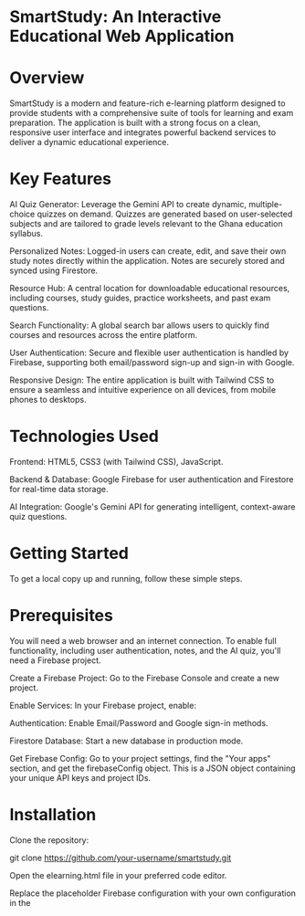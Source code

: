 # SmartStudy: An Interactive Educational Web Application
# Overview
SmartStudy is a modern and feature-rich e-learning platform designed to provide students with a comprehensive suite of tools for learning and exam preparation. The application is built with a strong focus on a clean, responsive user interface and integrates powerful backend services to deliver a dynamic educational experience.

# Key Features
AI Quiz Generator: Leverage the Gemini API to create dynamic, multiple-choice quizzes on demand. Quizzes are generated based on user-selected subjects and are tailored to grade levels relevant to the Ghana education syllabus.

Personalized Notes: Logged-in users can create, edit, and save their own study notes directly within the application. Notes are securely stored and synced using Firestore.

Resource Hub: A central location for downloadable educational resources, including courses, study guides, practice worksheets, and past exam questions.

Search Functionality: A global search bar allows users to quickly find courses and resources across the entire platform.

User Authentication: Secure and flexible user authentication is handled by Firebase, supporting both email/password sign-up and sign-in with Google.

Responsive Design: The entire application is built with Tailwind CSS to ensure a seamless and intuitive experience on all devices, from mobile phones to desktops.

# Technologies Used
Frontend: HTML5, CSS3 (with Tailwind CSS), JavaScript.

Backend & Database: Google Firebase for user authentication and Firestore for real-time data storage.

AI Integration: Google's Gemini API for generating intelligent, context-aware quiz questions.

# Getting Started
To get a local copy up and running, follow these simple steps.

# Prerequisites
You will need a web browser and an internet connection. To enable full functionality, including user authentication, notes, and the AI quiz, you'll need a Firebase project.

Create a Firebase Project: Go to the Firebase Console and create a new project.

Enable Services: In your Firebase project, enable:

Authentication: Enable Email/Password and Google sign-in methods.

Firestore Database: Start a new database in production mode.

Get Firebase Config: Go to your project settings, find the "Your apps" section, and get the firebaseConfig object. This is a JSON object containing your unique API keys and project IDs.

# Installation
Clone the repository:

git clone https://github.com/your-username/smartstudy.git

Open the elearning.html file in your preferred code editor.

Replace the placeholder Firebase configuration with your own configuration in the <script> tag.

# Usage
Simply open the elearning.html file in your web browser. You can then:

Browse courses and download resources.

Use the search bar to find specific content.

Sign up or log in to create personalized notes and access the AI Quiz Generator.

Generate a new quiz by selecting a subject and clicking "Generate Quiz".
